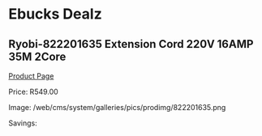 
# Ebucks Dealz
## Ryobi-822201635 Extension Cord 220V 16AMP 35M 2Core
[Product Page](https://www.ebucks.com/web/shop/productSelected.do?prodId=1220455111&catId=363410833)

Price: R549.00

Image: /web/cms/system/galleries/pics/prodimg/822201635.png

Savings: 


	